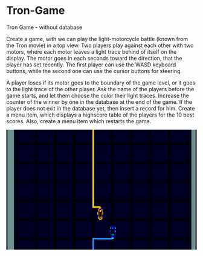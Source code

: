 # Tron-Game
Tron Game - without database

Create a game, with we can play the light-motorcycle battle (known from the Tron movie) in a top view. 
Two players play against each other with two motors, where each motor leaves a light trace behind of itself on the display. 
The motor goes in each seconds toward the direction, that the player has set recently. 
The first player can use the WASD keyboard buttons, while the second one can use the cursor buttons for steering. 

A player loses if its motor goes to the boundary of the game level, or it goes to the light trace of the other player. 
Ask the name of the players before the game starts, and let them choose the color their light traces.
Increase the counter of the winner by one in the database at the end of the game.
If the player does not exit in the database yet, then insert a record for him. 
Create a menu item, which displays a highscore table of the players for the 10 best scores. 
Also, create a menu item which restarts the game.   



<img src="arcade-tron-screenshot.png" >